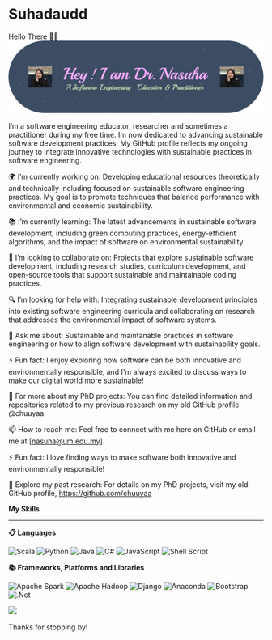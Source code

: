 # Suhadaudd
Hello There ✌🏻
![Header](./github-header-image.png)

I’m a software engineering educator, researcher and sometimes a practitioner during my free time. Im now dedicated to advancing sustainable software development practices. My GitHub profile reflects my ongoing journey to integrate innovative technologies with sustainable practices in software engineering.

🌍 I’m currently working on: Developing educational resources theoretically and technically including focused on sustainable software engineering practices. My goal is to promote techniques that balance performance with environmental and economic sustainability.

📚 I’m currently learning: The latest advancements in sustainable software development, including green computing practices, energy-efficient algorithms, and the impact of software on environmental sustainability.

🤝 I’m looking to collaborate on: Projects that explore sustainable software development, including research studies, curriculum development, and open-source tools that support sustainable and maintainable coding practices.

🔍 I’m looking for help with: Integrating sustainable development principles into existing software engineering curricula and collaborating on research that addresses the environmental impact of software systems.

💬 Ask me about: Sustainable and maintanable practices in software engineering or how to align software development with sustainability goals.

⚡ Fun fact: I enjoy exploring how software can be both innovative and environmentally responsible, and I'm always excited to discuss ways to make our digital world more sustainable!

🔗 For more about my PhD projects: You can find detailed information and repositories related to my previous research on my old GitHub profile @chuuyaa.

📫 How to reach me: Feel free to connect with me here on GitHub or email me at [nasuha@um.edu.my]. 


⚡ Fun fact: I love finding ways to make software both innovative and environmentally responsible!

🔗 Explore my past research: For details on my PhD projects, visit my old GitHub profile, https://github.com/chuuyaa

**My Skills**
_________________________________________________________________________________________________________________________________

**📋 Languages**

![Scala](https://img.shields.io/badge/scala-%23DC322F.svg?style=for-the-badge&logo=scala&logoColor=white) ![Python](https://img.shields.io/badge/python-3670A0?style=for-the-badge&logo=python&logoColor=ffdd54) ![Java](https://img.shields.io/badge/java-%23ED8B00.svg?style=for-the-badge&logo=openjdk&logoColor=white) ![C#](https://img.shields.io/badge/c%23-%23239120.svg?style=for-the-badge&logo=csharp&logoColor=white) ![JavaScript](https://img.shields.io/badge/javascript-%23323330.svg?style=for-the-badge&logo=javascript&logoColor=%23F7DF1E) ![Shell Script](https://img.shields.io/badge/shell_script-%23121011.svg?style=for-the-badge&logo=gnu-bash&logoColor=white)

**📚 Frameworks, Platforms and Libraries**

![Apache Spark](https://img.shields.io/badge/Apache%20Spark-FDEE21?style=flat-square&logo=apachespark&logoColor=black) ![Apache Hadoop](https://img.shields.io/badge/Apache%20Hadoop-66CCFF?style=for-the-badge&logo=apachehadoop&logoColor=black) ![Django](https://img.shields.io/badge/django-%23092E20.svg?style=for-the-badge&logo=django&logoColor=white) ![Anaconda](https://img.shields.io/badge/Anaconda-%2344A833.svg?style=for-the-badge&logo=anaconda&logoColor=white) ![Bootstrap](https://img.shields.io/badge/bootstrap-%238511FA.svg?style=for-the-badge&logo=bootstrap&logoColor=white) ![.Net](https://img.shields.io/badge/.NET-5C2D91?style=for-the-badge&logo=.net&logoColor=white)

[![](https://visitcount.itsvg.in/api?id=suhadaudd&label=Profile%20Views&color=6&icon=0&pretty=false)](https://visitcount.itsvg.in) 

Thanks for stopping by!